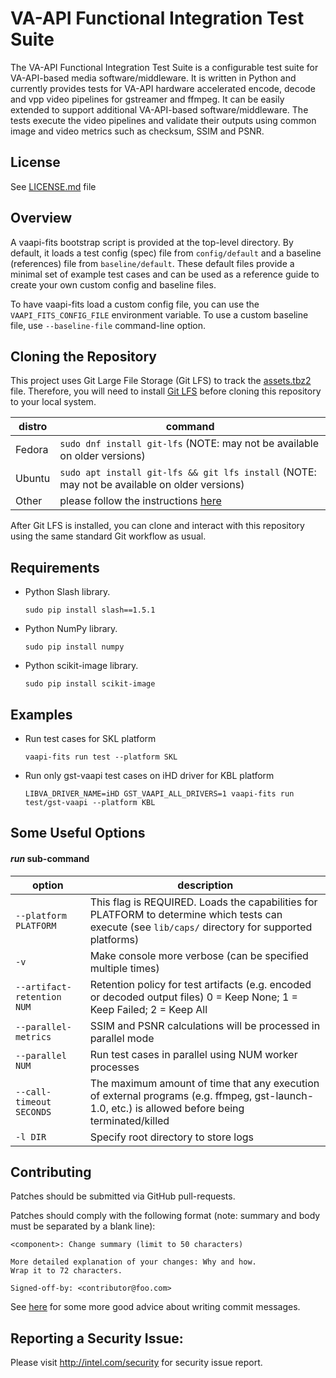 # VA-API Functional Integration Test Suite

The VA-API Functional Integration Test Suite is a configurable test suite for VA-API-based media software/middleware.  It is written in Python and currently provides tests for VA-API hardware accelerated encode, decode and vpp video pipelines for gstreamer and ffmpeg.  It can be easily extended to support additional VA-API-based software/middleware.  The tests execute the video pipelines and validate their outputs using common image and video metrics such as checksum, SSIM and PSNR.

## License

See [LICENSE.md](LICENSE.md) file

## Overview

A vaapi-fits bootstrap script is provided at the top-level directory. By default, it loads a test config (spec) file from `config/default` and a baseline (references) file from `baseline/default`.  These default files provide a minimal set of example test cases and can be used as a reference guide to create your own custom config and baseline files.

To have vaapi-fits load a custom config file, you can use the `VAAPI_FITS_CONFIG_FILE` environment variable.  To use a custom baseline file, use `--baseline-file` command-line option.

## Cloning the Repository

This project uses Git Large File Storage (Git LFS) to track the [assets.tbz2](assets.tbz2) file.  Therefore, you will need to install [Git LFS](https://help.github.com/articles/versioning-large-files/) before cloning this repository to your local system.

distro|command
------|-------
Fedora | `sudo dnf install git-lfs` (NOTE: may not be available on older versions)
Ubuntu | `sudo apt install git-lfs && git lfs install` (NOTE: may not be available on older versions)
Other | please follow the instructions [here](https://help.github.com/articles/installing-git-large-file-storage/#platform-linux)

After Git LFS is installed, you can clone and interact with this repository using the same standard Git workflow as usual.

## Requirements

* Python Slash library.

  ```sudo pip install slash==1.5.1```

* Python NumPy library.

  ```sudo pip install numpy```

* Python scikit-image library.

  ```sudo pip install scikit-image```

## Examples

* Run test cases for SKL platform

  ```vaapi-fits run test --platform SKL```

* Run only gst-vaapi test cases on iHD driver for KBL platform

  ```LIBVA_DRIVER_NAME=iHD GST_VAAPI_ALL_DRIVERS=1 vaapi-fits run test/gst-vaapi --platform KBL```

## Some Useful Options

#### _run_ sub-command

option|description
------|-----------
<nobr>`--platform PLATFORM`</nobr> | This flag is REQUIRED.  Loads the capabilities for PLATFORM to determine which tests can execute (see `lib/caps/` directory for supported platforms)
<nobr>`-v`</nobr> | Make console more verbose (can be specified multiple times)
<nobr>`--artifact-retention NUM`</nobr> | Retention policy for test artifacts (e.g. encoded or decoded output files) 0 = Keep None; 1 = Keep Failed; 2 = Keep All
<nobr>`--parallel-metrics`</nobr> | SSIM and PSNR calculations will be processed in parallel mode
<nobr>`--parallel NUM`</nobr> | Run test cases in parallel using NUM worker processes
<nobr>`--call-timeout SECONDS`</nobr> | The maximum amount of time that any execution of external programs (e.g. ffmpeg, gst-launch-1.0, etc.) is allowed before being terminated/killed
<nobr>`-l DIR`</nobr> | Specify root directory to store logs

## Contributing

Patches should be submitted via GitHub pull-requests.

Patches should comply with the following format (note: summary and body must be separated by a blank line):

```
<component>: Change summary (limit to 50 characters)

More detailed explanation of your changes: Why and how.
Wrap it to 72 characters.

Signed-off-by: <contributor@foo.com>
```

See [here](http://chris.beams.io/posts/git-commit/) for some more good advice about writing commit messages.

## Reporting a Security Issue:

Please visit http://intel.com/security for security issue report.
